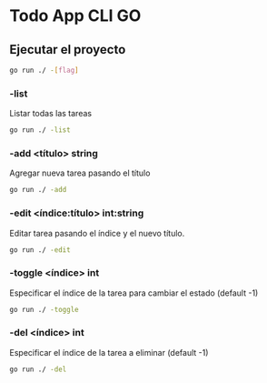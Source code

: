 # Todo App CLI GO

## Ejecutar el proyecto

```bash
go run ./ -[flag]
```

### -list
Listar todas las tareas

```bash
go run ./ -list
```

### -add <título> string
Agregar nueva tarea pasando el título

```bash
go run ./ -add
```

### -edit <índice:título> int:string
Editar tarea pasando el índice y el nuevo título.

```bash
go run ./ -edit
```

### -toggle <índice> int
Especificar el índice de la tarea para cambiar el estado (default -1)

```bash
go run ./ -toggle
```

### -del <índice> int
Especificar el índice de la tarea a eliminar (default -1)

```bash
go run ./ -del
```